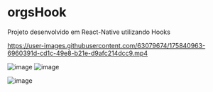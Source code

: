# orgsHook
Projeto desenvolvido em React-Native utilizando Hooks


https://user-images.githubusercontent.com/63079674/175840963-6960391d-cd1c-49e8-b21e-d9afc214dcc9.mp4




![image](https://user-images.githubusercontent.com/63079674/175840574-d776f578-e894-4cf5-a22d-e0354aef543d.png)
![image](https://user-images.githubusercontent.com/63079674/175840595-d92bf9e8-7dbc-40a5-867a-352e6ea568f2.png)


![image](https://user-images.githubusercontent.com/63079674/175840605-4438fc09-d58c-446d-ac12-7745145de53c.png)
